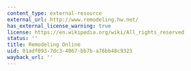 ```yaml
---
content_type: external-resource
external_url: http://www.remodeling.hw.net/
has_external_license_warning: true
license: https://en.wikipedia.org/wiki/All_rights_reserved
status: ''
title: Remodeling Online
uid: 01adf093-7dc3-4067-bb7b-a76bb48c9323
wayback_url: ''
---
```

